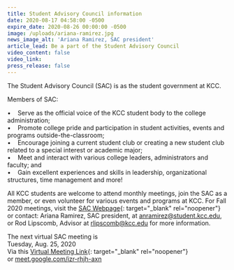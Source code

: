 ```yaml
---
title: Student Advisory Council information
date: 2020-08-17 04:58:00 -0500
expire_date: 2020-08-26 00:00:00 -0500
image: /uploads/ariana-ramirez.jpg
news_image_alt: 'Ariana Ramirez, SAC president'
article_lead: Be a part of the Student Advisory Council
video_content: false
video_link:
press_release: false
---
```


The Student Advisory Council (SAC) is as the student government at KCC.

Members of SAC:

• &nbsp; &nbsp;Serve as the official voice of the KCC student body to the college administration;<br>• &nbsp; &nbsp;Promote college pride and participation in student activities, events and programs outside-the-classroom;<br>• &nbsp; &nbsp;Encourage joining a current student club or creating a new student club related to a special interest or academic major;<br>• &nbsp; &nbsp;Meet and interact with various college leaders, administrators and faculty; and<br>• &nbsp; &nbsp;Gain excellent experiences and skills in leadership, organizational structures, time management and more\!

All KCC students are welcome to attend monthly meetings, join the SAC as a member, or even volunteer for various events and programs at KCC. For Fall 2020 meetings, visit the [SAC Webpage](http://www.kcc.edu/students/studentlife/Pages/studentadvisory.aspx){: target="_blank" rel="noopener"} or contact: Ariana Ramirez, SAC president, at [anramirez@student.kcc.edu](mailto:anramirez@student.kcc.edu), or Rod Lipscomb, Advisor at [rlipscomb@kcc.edu](mailto:rlipscomb@kcc.edu) for more information.

The next virtual SAC meeting is<br>Tuesday, Aug. 25, 2020<br>Via this [Virtual Meeting Link](https://meet.google.com/unsupported?meetingCode=izr-rhjh-axn&amp;ref=https://meet.google.com/_meet/izr-rhjh-axn){: target="_blank" rel="noopener"}<br>or&nbsp;[meet.google.com/izr-rhjh-axn](https://meet.google.com/izr-rhjh-axn)